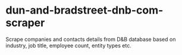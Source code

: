 # dun-and-bradstreet-dnb-com-scraper
Scrape companies and contacts details from D&amp;B database based on industry, job title, employee count, entity types etc.
